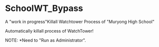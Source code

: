 # SchoolWT_Bypass

A "work in progress"Killall Watchtower Process of "Muryong High School"

Automatically killall process of WatchTower!

NOTE:
*Need to "Run as Administrator".